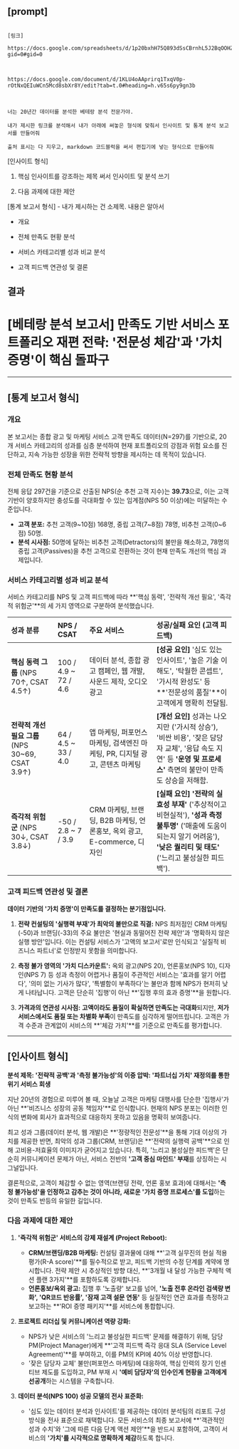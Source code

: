 ## [prompt]
```

[링크]

https://docs.google.com/spreadsheets/d/1p20bxhH75Q893dSsCBrnhL5J2BqOOHZ4cRUQ49JKb68/edit?gid=0#gid=0



https://docs.google.com/document/d/1KLU4oAAprirq1TxqV0p-rOtNxQEIuWCn5Mcd8sbXr8Y/edit?tab=t.0#heading=h.v65s6py9gn3b



너는 20년간 데이터를 분석한 베테랑 분석 전문가야.

내가 제시한 링크를 분석해서 내가 아래에 써놓은 형식에 맞춰서 인사이트 및 통계 분석 보고서를 만들어줘

출처 표시는 다 지우고, markdown 코드블럭을 써서 편집기에 넣는 형식으로 만들어줘

```

[인사이트 형식]

1. 핵심 인사이트를 강조하는 제목 써서 인사이트 및 분석 쓰기

2. 다음 과제에 대한 제안



[통계 보고서 형식] - 내가 제시하는 건 소제목. 내용은 알아서

- 개요

- 전체 만족도 현황 분석

- 서비스 카테고리별 성과 비교 분석

- 고객 피드백 연관성 및 결론

## 결과 

# [베테랑 분석 보고서] 만족도 기반 서비스 포트폴리오 재편 전략: '전문성 체감'과 '가치 증명'이 핵심 돌파구

---

## [통계 보고서 형식]

### 개요

본 보고서는 종합 광고 및 마케팅 서비스 고객 만족도 데이터(N=297)를 기반으로, 20개 서비스 카테고리의 성과를 심층 분석하여 현재 포트폴리오의 강점과 위험 요소를 진단하고, 지속 가능한 성장을 위한 전략적 방향을 제시하는 데 목적이 있습니다.

### 전체 만족도 현황 분석

전체 응답 297건을 기준으로 산출된 NPS(순 추천 고객 지수)는 **39.73**으로, 이는 고객 기반이 양호하지만 충성도를 극대화할 수 있는 임계점(NPS 50 이상)에는 미달하는 수준입니다.

* **고객 분포:** 추천 고객(9~10점) 168명, 중립 고객(7~8점) 78명, 비추천 고객(0~6점) 50명.
* **분석 시사점:** 50명에 달하는 비추천 고객(Detractors)의 불만을 해소하고, 78명의 중립 고객(Passives)을 추천 고객으로 전환하는 것이 현재 만족도 개선의 핵심 과제입니다.

### 서비스 카테고리별 성과 비교 분석

서비스 카테고리를 NPS 및 고객 피드백에 따라 **'핵심 동력', '전략적 개선 필요', '즉각적 위험군'**의 세 가지 영역으로 구분하여 분석했습니다.

| 성과 분류 | NPS / CSAT | 주요 서비스 | 성공/실패 요인 (고객 피드백) |
| :--- | :--- | :--- | :--- |
| **핵심 동력 그룹** (NPS 70↑, CSAT 4.5↑) | 100 / 4.9 ~ 72 / 4.6 | 데이터 분석, 종합 광고 캠페인, 웹 개발, 사운드 제작, 오디오 광고 | **[성공 요인]** '심도 있는 인사이트', '높은 기술 이해도', '탁월한 콘셉트', '가시적 완성도' 등 **'전문성의 품질'**이 고객에게 명확히 전달됨. |
| **전략적 개선 필요 그룹** (NPS 30~69, CSAT 3.9↑) | 64 / 4.5 ~ 33 / 4.0 | 앱 마케팅, 퍼포먼스 마케팅, 검색엔진 마케팅, PR, 디지털 광고, 콘텐츠 마케팅 | **[개선 요인]** 성과는 나오지만 ('가시적 상승'), '비싼 비용', '잦은 담당자 교체', '응답 속도 지연' 등 **'운영 및 프로세스'** 측면의 불만이 만족도 상승을 저해함. |
| **즉각적 위험군** (NPS 30↓, CSAT 3.8↓) | -50 / 2.8 ~ 7 / 3.9 | CRM 마케팅, 브랜딩, B2B 마케팅, 언론홍보, 옥외 광고, E-commerce, 디자인 | **[실패 요인]** **'전략의 실효성 부재'** ('추상적이고 비현실적'), **'성과 측정 불투명'** ('매출에 도움이 되는지 알기 어려움'), **'낮은 퀄리티 및 태도'** ('느리고 불성실한 피드백'). |

### 고객 피드백 연관성 및 결론

**데이터 기반의 '가치 증명'이 만족도를 결정하는 분기점입니다.**

1.  **전략 컨설팅의 '실행력 부재'가 최악의 불만으로 직결:** NPS 최저점인 CRM 마케팅(-50)과 브랜딩(-33)의 주요 불만은 '현실과 동떨어진 전략 제안'과 '명확하지 않은 실행 방안'입니다. 이는 컨설팅 서비스가 '고액의 보고서'로만 인식되고 '실질적 비즈니스 파트너'로 인정받지 못함을 의미합니다.

2.  **측정 불가 영역의 '가치 디스카운트':** 옥외 광고(NPS 20), 언론홍보(NPS 10), 디자인(NPS 7) 등 성과 측정이 어렵거나 품질이 주관적인 서비스는 '효과를 알기 어렵다', '의미 없는 기사가 많다', '특별함이 부족하다'는 불만과 함께 NPS가 현저히 낮게 나타납니다. 고객은 단순히 '집행'이 아닌 **'집행 후의 효과 증명'**을 원합니다.

3.  **가격과의 연관성 시사점:** **고액이라도 품질이 확실하면 만족도는 극대화**되지만, **저가 서비스에서도 품질 또는 차별화 부족**이 만족도를 심각하게 떨어뜨립니다. 고객은 가격 수준과 관계없이 서비스의 **'체감 가치'**를 기준으로 만족도를 평가합니다.

---

## [인사이트 형식]



**분석 제목: '전략적 공백'과 '측정 불가능성'의 이중 압박: '파트너십 가치' 재정의를 통한 위기 서비스 회생**

지난 20년의 경험으로 미루어 볼 때, 오늘날 고객은 마케팅 대행사를 단순한 '집행사'가 아닌 **'비즈니스 성장의 공동 책임자'**로 인식합니다. 현재의 NPS 분포는 이러한 인식의 변화에 회사가 효과적으로 대응하지 못하고 있음을 명확히 보여줍니다.

최고 성과 그룹(데이터 분석, 웹 개발)은 **'정량적인 전문성'**을 통해 기대 이상의 가치를 제공한 반면, 최악의 성과 그룹(CRM, 브랜딩)은 **'전략의 실행력 공백'**으로 인해 고비용-저효율의 이미지가 굳어지고 있습니다. 특히, '느리고 불성실한 피드백'은 단순히 커뮤니케이션 문제가 아닌, 서비스 전반의 **'고객 중심 마인드' 부재**를 상징하는 시그널입니다.

결론적으로, 고객이 체감할 수 없는 영역(브랜딩 전략, 언론 홍보 효과)에 대해서는 **'측정 불가능성'을 인정하고 감추는 것이 아니라, 새로운 '가치 증명 프로세스'를 도입**하는 것이 만족도 반등의 유일한 길입니다.

###  다음 과제에 대한 제안

1.  **'즉각적 위험군' 서비스의 강제 재설계 (Project Reboot):**
    * **CRM/브랜딩/B2B 마케팅:** 컨설팅 결과물에 대해 **'고객 실무진의 현실 적용 평가(R-A score)'**를 필수적으로 받고, 피드백 기반의 수정 단계를 계약에 명시합니다. 전략 제안 시 추상적인 방향 대신, **'3개월 내 달성 가능한 구체적 액션 플랜 3가지'**를 포함하도록 강제합니다.
    * **언론홍보/옥외 광고:** 집행 후 '노출량' 보고를 넘어, **'노출 전후 온라인 검색량 변화', 'QR코드 반응률', '잠재 고객 설문 연동'** 등 실질적인 연관 효과를 측정하고 보고하는 **'ROI 증명 패키지'**를 서비스에 통합합니다.

2.  **프로젝트 리더십 및 커뮤니케이션 역량 강화:**
    * NPS가 낮은 서비스의 '느리고 불성실한 피드백' 문제를 해결하기 위해, 담당 PM(Project Manager)에게 **'고객 피드백 즉각 응대 SLA (Service Level Agreement)'**를 부여하고, 이를 PM의 KPI에 40% 이상 반영합니다.
    * '잦은 담당자 교체' 불만(퍼포먼스 마케팅)에 대응하여, 핵심 인력의 장기 인센티브 제도를 도입하고, PM 부재 시 **'예비 담당자'의 인수인계 현황을 고객에게 선공개**하는 시스템을 구축합니다.

3.  **데이터 분석(NPS 100) 성공 모델의 전사 표준화:**
    * '심도 있는 데이터 분석과 인사이트'를 제공하는 데이터 분석팀의 리포트 구성 방식을 전사 표준으로 채택합니다. 모든 서비스의 최종 보고서에 **'객관적인 성과 수치'와 '그에 따른 다음 단계 액션 제안'**을 반드시 포함하여, 고객이 서비스의 **'가치'를 시각적으로 명확하게 체감**하도록 합니다.